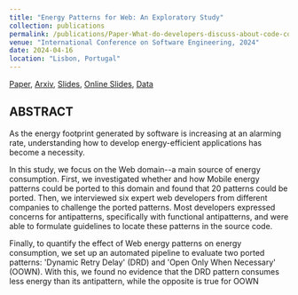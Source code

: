 ```yaml
---
title: "Energy Patterns for Web: An Exploratory Study"
collection: publications
permalink: /publications/Paper-What-do-developers-discuss-about-code-comments
venue: "International Conference on Software Engineering, 2024"
date: 2024-04-16
location: "Lisbon, Portugal"
---
```


[Paper](https://poojaruhal.github.io/files/Paper-Energy-patterns-on-Web.pdf),
[Arxiv](https://arxiv.org/abs/2401.06482),
[Slides](https://poojaruhal.github.io/files/Slides-Energy-Patterns-for-Web.pdf),
[Online Slides](https://www.slideshare.net/slideshow/energy-patterns-for-weban-exploratory-studypdf/267525724),
[Data](https://doi.org/10.5281/zenodo.8404487)

## ABSTRACT
As the energy footprint generated by software is increasing at an alarming rate, understanding how to develop energy-efficient applications has become a necessity. 

In this study, we focus on the Web domain--a main source of energy consumption. First, we investigated whether and how Mobile energy patterns could be ported to this domain and found that 20 patterns could be ported. Then, we interviewed six expert web developers from different companies to challenge the ported patterns. 
Most developers expressed concerns for antipatterns, specifically with functional antipatterns, and were able to formulate guidelines to locate these patterns in the source code. 

Finally, to quantify the effect of Web energy patterns on energy consumption, we set up an automated pipeline to evaluate two ported patterns: 'Dynamic Retry Delay' (DRD) and 'Open Only When Necessary' (OOWN). With this, we found no evidence that the DRD pattern consumes less energy than its antipattern, while the opposite is true for OOWN
